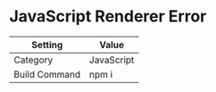 # JavaScript Renderer Error

| Setting | Value |
| --- | --- |
| Category | JavaScript |
| Build Command | npm i |
